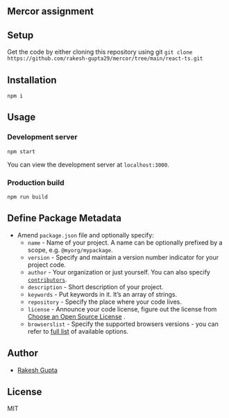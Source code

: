 ## Mercor assignment

## [](https://github.com/rakesh-gupta29/mercor/tree/main#setup)Setup

Get the code by either cloning this repository using git
`git clone https://github.com/rakesh-gupta29/mercor/tree/main/react-ts.git`

## [](https://github.com/rakesh-gupta29/mercor/tree/main/#installation)Installation

`npm i`

## [](https://github.com/rakesh-gupta29/mercor/tree/main/react-ts#usage)Usage

### [](https://github.com/rakesh-gupta29/mercor/tree/main/react-ts#development-server)Development server

`npm start`

You can view the development server at `localhost:3000`.

### [](https://github.com/rakesh-gupta29/mercor/tree/main/react-ts#production-build)Production build

`npm run build`

## [](https://github.com/rakesh-gupta29/mercor/tree/main/react-ts#metadata)Define Package Metadata

- Amend `package.json` file and optionally specify:
  - `name` - Name of your project. A name can be optionally prefixed by a scope, e.g. `@myorg/mypackage`.
  - `version` - Specify and maintain a version number indicator for your project code.
  - `author` - Your organization or just yourself. You can also specify [`contributors`](https://docs.npmjs.com/files/package.json#people-fields-author-contributors).
  - `description` - Short description of your project.
  - `keywords` - Put keywords in it. It’s an array of strings.
  - `repository` - Specify the place where your code lives.
  - `license` - Announce your code license, figure out the license from [Choose an Open Source License](https://choosealicense.com/) .
  - `browserslist` - Specify the supported browsers versions - you can refer to [full list](https://github.com/browserslist/browserslist#full-list) of available options.

## [](https://github.com/rakesh-gupta29/mercor/tree/main/react-ts#author)Author

- [Rakesh Gupta](https://github.com/rakesh-gupta29)

## [](https://github.com/rakesh-gupta29/mercor/tree/main/react-ts#license)License

MIT
